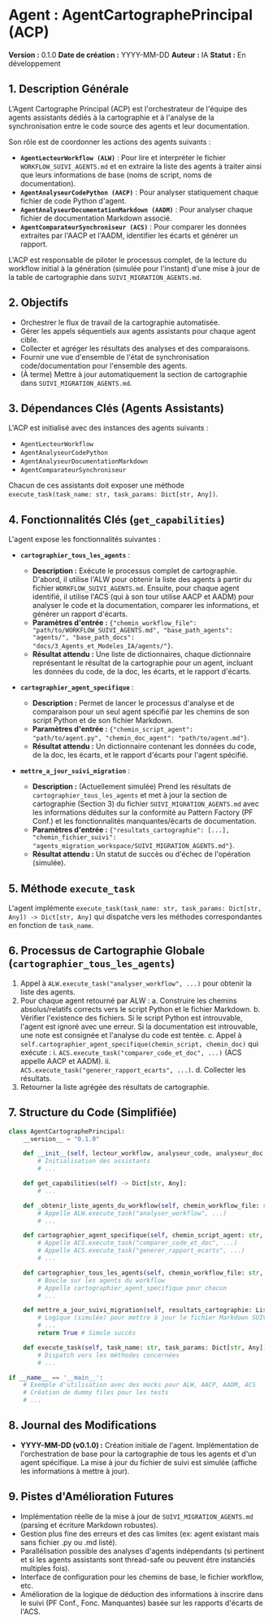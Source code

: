 # Agent : AgentCartographePrincipal (ACP)

**Version :** 0.1.0
**Date de création :** YYYY-MM-DD
**Auteur :** IA
**Statut :** En développement

## 1. Description Générale

L'Agent Cartographe Principal (ACP) est l'orchestrateur de l'équipe des agents assistants dédiés à la cartographie et à l'analyse de la synchronisation entre le code source des agents et leur documentation.

Son rôle est de coordonner les actions des agents suivants :
- **`AgentLecteurWorkflow (ALW)`** : Pour lire et interpréter le fichier `WORKFLOW_SUIVI_AGENTS.md` et en extraire la liste des agents à traiter ainsi que leurs informations de base (noms de script, noms de documentation).
- **`AgentAnalyseurCodePython (AACP)`** : Pour analyser statiquement chaque fichier de code Python d'agent.
- **`AgentAnalyseurDocumentationMarkdown (AADM)`** : Pour analyser chaque fichier de documentation Markdown associé.
- **`AgentComparateurSynchroniseur (ACS)`** : Pour comparer les données extraites par l'AACP et l'AADM, identifier les écarts et générer un rapport.

L'ACP est responsable de piloter le processus complet, de la lecture du workflow initial à la génération (simulée pour l'instant) d'une mise à jour de la table de cartographie dans `SUIVI_MIGRATION_AGENTS.md`.

## 2. Objectifs

- Orchestrer le flux de travail de la cartographie automatisée.
- Gérer les appels séquentiels aux agents assistants pour chaque agent cible.
- Collecter et agréger les résultats des analyses et des comparaisons.
- Fournir une vue d'ensemble de l'état de synchronisation code/documentation pour l'ensemble des agents.
- (À terme) Mettre à jour automatiquement la section de cartographie dans `SUIVI_MIGRATION_AGENTS.md`.

## 3. Dépendances Clés (Agents Assistants)

L'ACP est initialisé avec des instances des agents suivants :
- `AgentLecteurWorkflow`
- `AgentAnalyseurCodePython`
- `AgentAnalyseurDocumentationMarkdown`
- `AgentComparateurSynchroniseur`

Chacun de ces assistants doit exposer une méthode `execute_task(task_name: str, task_params: Dict[str, Any])`.

## 4. Fonctionnalités Clés (`get_capabilities`)

L'agent expose les fonctionnalités suivantes :

- **`cartographier_tous_les_agents`** :
    - **Description :** Exécute le processus complet de cartographie. D'abord, il utilise l'ALW pour obtenir la liste des agents à partir du fichier `WORKFLOW_SUIVI_AGENTS.md`. Ensuite, pour chaque agent identifié, il utilise l'ACS (qui à son tour utilise AACP et AADM) pour analyser le code et la documentation, comparer les informations, et générer un rapport d'écarts.
    - **Paramètres d'entrée :** `{"chemin_workflow_file": "path/to/WORKFLOW_SUIVI_AGENTS.md", "base_path_agents": "agents/", "base_path_docs": "docs/3_Agents_et_Modeles_IA/agents/"}`.
    - **Résultat attendu :** Une liste de dictionnaires, chaque dictionnaire représentant le résultat de la cartographie pour un agent, incluant les données du code, de la doc, les écarts, et le rapport d'écarts.

- **`cartographier_agent_specifique`** :
    - **Description :** Permet de lancer le processus d'analyse et de comparaison pour un seul agent spécifié par les chemins de son script Python et de son fichier Markdown.
    - **Paramètres d'entrée :** `{"chemin_script_agent": "path/to/agent.py", "chemin_doc_agent": "path/to/agent.md"}`.
    - **Résultat attendu :** Un dictionnaire contenant les données du code, de la doc, les écarts, et le rapport d'écarts pour l'agent spécifié.

- **`mettre_a_jour_suivi_migration`** :
    - **Description :** (Actuellement simulée) Prend les résultats de `cartographier_tous_les_agents` et met à jour la section de cartographie (Section 3) du fichier `SUIVI_MIGRATION_AGENTS.md` avec les informations déduites sur la conformité au Pattern Factory (PF Conf.) et les fonctionnalités manquantes/écarts de documentation.
    - **Paramètres d'entrée :** `{"resultats_cartographie": [...], "chemin_fichier_suivi": "agents_migration_workspace/SUIVI_MIGRATION_AGENTS.md"}`.
    - **Résultat attendu :** Un statut de succès ou d'échec de l'opération (simulée).

## 5. Méthode `execute_task`

L'agent implémente `execute_task(task_name: str, task_params: Dict[str, Any]) -> Dict[str, Any]` qui dispatche vers les méthodes correspondantes en fonction de `task_name`.

## 6. Processus de Cartographie Globale (`cartographier_tous_les_agents`)

1.  Appel à `ALW.execute_task("analyser_workflow", ...)` pour obtenir la liste des agents.
2.  Pour chaque agent retourné par ALW :
    a.  Construire les chemins absolus/relatifs corrects vers le script Python et le fichier Markdown.
    b.  Vérifier l'existence des fichiers. Si le script Python est introuvable, l'agent est ignoré avec une erreur. Si la documentation est introuvable, une note est consignée et l'analyse du code est tentée.
    c.  Appel à `self.cartographier_agent_specifique(chemin_script, chemin_doc)` qui exécute :
        i.  `ACS.execute_task("comparer_code_et_doc", ...)` (ACS appelle AACP et AADM).
        ii. `ACS.execute_task("generer_rapport_ecarts", ...)`.
    d.  Collecter les résultats.
3.  Retourner la liste agrégée des résultats de cartographie.

## 7. Structure du Code (Simplifiée)

```python
class AgentCartographePrincipal:
    __version__ = "0.1.0"

    def __init__(self, lecteur_workflow, analyseur_code, analyseur_doc, comparateur_sync):
        # Initialisation des assistants
        # ...

    def get_capabilities(self) -> Dict[str, Any]:
        # ...

    def _obtenir_liste_agents_du_workflow(self, chemin_workflow_file: str) -> Optional[List[Dict[str, str]]]:
        # Appelle ALW.execute_task("analyser_workflow", ...)
        # ...

    def cartographier_agent_specifique(self, chemin_script_agent: str, chemin_doc_agent: str) -> Optional[Dict[str, Any]]:
        # Appelle ACS.execute_task("comparer_code_et_doc", ...)
        # Appelle ACS.execute_task("generer_rapport_ecarts", ...)
        # ...

    def cartographier_tous_les_agents(self, chemin_workflow_file: str, base_path_agents: str, base_path_docs: str) -> List[Dict[str, Any]]:
        # Boucle sur les agents du workflow
        # Appelle cartographier_agent_specifique pour chacun
        # ...

    def mettre_a_jour_suivi_migration(self, resultats_cartographie: List[Dict[str, Any]], chemin_fichier_suivi: str) -> bool:
        # Logique (simulée) pour mettre à jour le fichier Markdown SUIVI_MIGRATION_AGENTS.md
        # ...
        return True # Simule succès

    def execute_task(self, task_name: str, task_params: Dict[str, Any]) -> Dict[str, Any]:
        # Dispatch vers les méthodes concernées
        # ...

if __name__ == '__main__':
    # Exemple d'utilisation avec des mocks pour ALW, AACP, AADM, ACS
    # Création de dummy files pour les tests
    # ...
```

## 8. Journal des Modifications

- **YYYY-MM-DD (v0.1.0) :** Création initiale de l'agent. Implémentation de l'orchestration de base pour la cartographie de tous les agents et d'un agent spécifique. La mise à jour du fichier de suivi est simulée (affiche les informations à mettre à jour).

## 9. Pistes d'Amélioration Futures

- Implémentation réelle de la mise à jour de `SUIVI_MIGRATION_AGENTS.md` (parsing et écriture Markdown robustes).
- Gestion plus fine des erreurs et des cas limites (ex: agent existant mais sans fichier .py ou .md listé).
- Parallélisation possible des analyses d'agents indépendants (si pertinent et si les agents assistants sont thread-safe ou peuvent être instanciés multiples fois).
- Interface de configuration pour les chemins de base, le fichier workflow, etc.
- Amélioration de la logique de déduction des informations à inscrire dans le suivi (PF Conf., Fonc. Manquantes) basée sur les rapports d'écarts de l'ACS. 